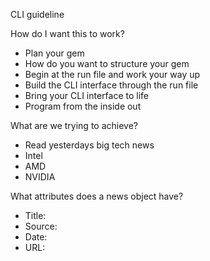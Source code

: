 CLI guideline

How do I want this to work?
- Plan your gem
- How do you want to structure your gem
- Begin at the run file and work your way up
- Build the CLI interface through the run file
- Bring your CLI interface to life
- Program from the inside out

What are we trying to achieve?
- Read yesterdays big tech news
- Intel
- AMD
- NVIDIA

What attributes does a news object have?
- Title:
- Source:
- Date:
- URL:


